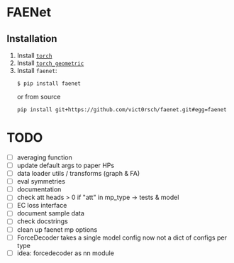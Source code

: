 # FAENet

## Installation

1. Install [`torch`](https://pytorch.org/get-started/locally/)
2. Install [`torch_geometric`](https://pytorch-geometric.readthedocs.io/en/latest/notes/installation.html#)
3. Install `faenet`:
    ```
    $ pip install faenet
    ```
    or from source
    ```
    pip install git+https://github.com/vict0rsch/faenet.git#egg=faenet
    ```

# TODO

* [ ] averaging function
* [ ] update default args to paper HPs
* [ ] data loader utils / transforms (graph & FA)
* [ ] eval symmetries
* [ ] documentation
* [ ] check att heads > 0 if "att" in mp_type -> tests & model
* [ ] EC loss interface
* [ ] document sample data
* [ ] check docstrings
* [ ] clean up faenet mp options
* [ ] ForceDecoder takes a single model config now not a dict of configs per type
* [ ] idea: forcedecoder as nn module
